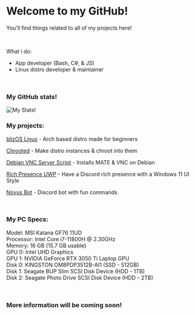 <h1>Welcome to my GitHub!</h1>
<p>You'll find things related to all of my projects here!</p>
<p>&nbsp;</p>
<p>What i do:</p>
<ul>
<li>App developer (Bash, C#, &amp; JS)</li>
<li>Linux distro developer &amp; maintainer</li>
</ul>
<p>&nbsp;</p>

<h3>My GitHub stats!</h3>

![My Stats!](https://github-readme-stats.vercel.app/api?username=novusthedev&show_icons=true&theme=transparent)

<h3>My projects:</h3>
<p><a href="https://github.com/blizOS">blizOS Linux</a> - Arch based distro made for beginners</p>
<p><a href="https://github.com/novusthedev/chrooted">Chrooted</a> - Make distro instances &amp; chroot into them</p>
<p><a href="https://github.com/novusthedev/debian-vnc-installer">Debian VNC Server Script</a> - Installs MATE &amp; VNC on Debian</p>
<p><a href="https://github.com/novusthedev/rich-presence">Rich Presence UWP</a> - Have a Discord rich presence with a Windows 11 UI Style</p>
<p><a href="https://github.com/novusthedev/novus-bot">Novus Bot</a> - Discord bot with fun commands</p>
<p>&nbsp;</p>
<h3>My PC Specs:</h3>
<p>Model: MSI Katana GF76 11UD<br />Processor: Intel Core i7-11800H @ 2.30GHz<br />Memory: 16 GB (15.7 GB usable)<br />GPU 0: Intel UHD Graphics<br />GPU 1: NVIDIA GeForce RTX 3050 Ti Laptop GPU<br />Disk 0: KINGSTON OM8PDP3512B-AI1 (SSD - 512GB)<br />Disk 1: Seagate BUP Slim SCSI Disk Device (HDD - 1TB)<br />Disk 2: Seagate Photo Drive SCSI Disk Device (HDD - 2TB)</p>
<p>&nbsp;</p>

<h3>More information will be coming soon!</h3>
